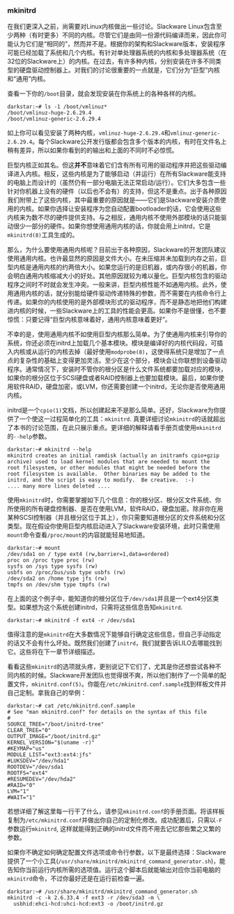 ### mkinitrd

在我们更深入之前，尚需要对Linux内核做出一些讨论。Slackware Linux包含至少两种（有时更多）不同的内核。尽管它们是由同一份源代码编译而来，因此你可能认为它们是“相同的”，然而并不是。根据你的架构和Slackware版本，安装程序可能已经加载了系统和几个内核。有针对单处理器系统的内核和多处理器系统（在32位的Slackware上）的内核。在过去，有许多种内核，分别安装在许多不同类型的硬盘驱动控制器上。对我们的讨论很重要的一点就是，它们分为“巨型”内核和“通用”内核。

查看一下你的`/boot`目录，就会发现安装在你系统上的各种各样的内核。

```
darkstar:~# ls -1 /boot/vmlinuz*
/boot/vmlinuz-huge-2.6.29.4
/boot/vmlinuz-generic-2.6.29.4
```

如上你可以看见安装了两种内核，`vmlinuz-huge-2.6.29.4`和`vmlinuz-generic-2.6.29.4`。每个Slackware公开发行版都会包含多个版本的内核，有时在文件名上稍有差异，所以如果你看到的的输出和上面的不同时不必惊慌。

巨型内核正如其名。但这**并不**意味着它们含有所有可用的驱动程序并把这些驱动编译进入内核。相反，这些内核是为了能够启动（并运行）在所有Slackware能支持的电脑上而设计的（虽然仍有一部分电脑无法正常启动/运行）。它们大多包含一些针对你机器上没有的硬件（以后也不会有）的支持，但这不是重点。出于各种原因我们附带上了这些内核，其中最重要的原因就是——它们是Slackware安装介质使用的内核。如果你选择让安装程序为您自动配置bootloader的话，它会使用这些内核来为数不尽的硬件提供支持。与之相反，通用内核不使用外部模块的话只能驱动很少一部分的硬件。如果你想使用通用内核的话，你就会用上initrd，它是`mkinitrd(8)`工具生成的。

那么，为什么要使用通用内核呢？目前出于各种原因，Slackware的开发团队建议使用通用内核。也许最显然的原因是文件大小。在未压缩并未加载到内存之前，巨型内核是通用内核的约两倍大小​​。如果您运行的是旧机器，或内存很小的机器，你会明白通用内核缩减大小的好处。其他原因就较为难以量化。巨型内核包含的驱动程序之间时不时就会发生冲突。一般来讲，​​巨型内核性能不如通用内核。此外，使用通用内核的话，就分别能给硬件驱动传递特殊的参数，而不需要在内核命令行上传递。如果你的内核使用的是外部模块形式的驱动程序，而不是静态地把他们构建进内核的时候，一些Slackware上的工具的性能会更高。如果你不是很懂，也不要惊慌：只要记得“巨型内核意味着好，通用内核意味着更好”。

不幸的是，使用通用内核不如使用巨型内核那么简单。为了使通用内核来引导你的系统，你还必须在initrd上加载几个基本模块。模块是编译好的内核代码段，可插入内核或从运行的内核去掉（最好使用`modprobe(8)`，这使得系统只是增加了一点点的复杂性的基础上变得更加灵活。至少在这个部分，模块会让你联想到设备驱动程序。通常情况下，安装时不管你的根分区是什么文件系统都要加载对应的模块，如果你的根分区位于SCSI硬盘或者RAID控制器上也要加载模块。最后，如果你使用软件RAID，硬盘加密，或LVM，你还需要创建一个initrd，无论你是否使用通用内核。

initrd是一个`cpio(1)`文档，所以创建起来不是那么简单。还好，Slackware为你提供了一个使这一过程简单化的工具：`mkinitrd`. 真要详细讨论`mkinitrd`的话就超出了本书的讨论范围，在此只展示重点。更详细的解释请看手册页或使用`mkinitrd`的`--help`参数。

```
darkstar:~# mkinitrd --help
mkinitrd creates an initial ramdisk (actually an initramfs cpio+gzip
archive) used to load kernel modules that are needed to mount the
root filesystem, or other modules that might be needed before the
root filesystem is available.  Other binaries may be added to the
initrd, and the script is easy to modify.  Be creative.  :-)
.... many more lines deleted ....
```

使用`mkinitrd`时，你需要掌握如下几个信息：你的根分区、根分区文件系统、你所使用的所有硬盘控制器、是否在使用LVM，软件RAID，硬盘加密。除非你在用某种SCSI控制器（并且根分区位于其上），你只需要知道根分区的文件系统和分区类型。现在假设你使用巨型内核启动进入了Slackware安装环境，此时只需使用`mount`命令查看`/proc/mount`的内容就能轻易地知道。

```
darkstar:~# mount
/dev/sda1 on / type ext4 (rw,barrier=1,data=ordered)
proc on /proc type proc (rw)
sysfs on /sys type sysfs (rw)
usbfs on /proc/bus/usb type usbfs (rw)
/dev/sda2 on /home type jfs (rw)
tmpfs on /dev/shm type tmpfs (rw)
```

在上面的这个例子中，能知道你的根分区位于`/dev/sda1`并且是一个ext4分区类型。如果想为这个系统创建initrd，只需将这些信息告知`mkinitrd`.

```
darkstar:~# mkinitrd -f ext4 -r /dev/sda1
```

值得注意的是`mkinitrd`在大多数情况下能够自行确定这些信息，但自己手动指定的话又不会有什么坏处。既然我们创建了`initrd`，我们就要告诉LILO去哪能找到它。这些将在下一章节详细描述。

看看这些`mkinitrd`的选项就头疼，更别说记下它们了，尤其是你还想尝试各种不同内核的时候。Slackware开发团队也觉得很不爽，所以他们制作了一个简单的配置文件，`mkinitrd.conf(5)`。你能在`/etc/mkinitrd.conf.sample`找到样板文件并自己定制。拿我自己的举例：

```
darkstar:~# cat /etc/mkinitrd.conf.sample
# See "man mkinitrd.conf" for details on the syntax of this file
#
SOURCE_TREE="/boot/initrd-tree"
CLEAR_TREE="0"
OUTPUT_IMAGE="/boot/initrd.gz"
KERNEL_VERSION="$(uname -r)"
#KEYMAP="us"
MODULE_LIST="ext3:ext4:jfs"
#LUKSDEV="/dev/hda1"
ROOTDEV="/dev/sda1
ROOTFS="ext4"
#RESUMEDEV="/dev/hda2"
#RAID="0"
LVM="1"
#WAIT="1"
```

若想详细了解这里每一行干了什么，请参见`mkinitrd.conf`的手册页面。将该样板复制为`/etc/mkinitrd.conf`并做出你自己的定制化修改。成功配置后，只需以`-F`参数运行`mkinitrd`, 这样就能得到正确的initrd文件而不用去记忆那些繁之又繁的参数。

如果你不确定如何确定配置文件选项或命令行参数，以下是最终选择：Slackware提供了一个小工具(`/usr/share/mkinitrd/mkinitrd_command_generator.sh`)，能告知你当前运行内核所需的选项值。运行这个脚本后就能输出对应你当前电脑的`mkinitrd`命令，不过你最好还是在运行前检查一遍。

```
darkstar:~# /usr/share/mkinitrd/mkinitrd_command_generator.sh
mkinitrd -c -k 2.6.33.4 -f ext3 -r /dev/sda3 -m \
  usbhid:ehci-hcd:uhci-hcd:ext3 -o /boot/initrd.gz
```

